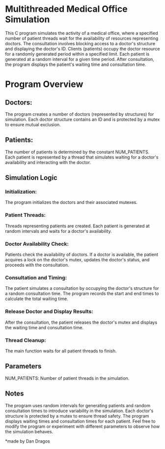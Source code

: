 # Multithreaded Medical Office Simulation

This C program simulates the activity of a medical office, where a specified number of patient threads wait for the availability of resources representing doctors. The consultation involves blocking access to a doctor's structure and displaying the doctor's ID. Clients (patients) occupy the doctor resource for a randomly generated period within a specified limit. Each patient is generated at a random interval for a given time period. After consultation, the program displays the patient's waiting time and consultation time.

# Program Overview
## Doctors: 
The program creates a number of doctors (represented by structures) for simulation. Each doctor structure contains an ID and is protected by a mutex to ensure mutual exclusion.

## Patients: 
The number of patients is determined by the constant NUM_PATIENTS. Each patient is represented by a thread that simulates waiting for a doctor's availability and interacting with the doctor.

## Simulation Logic
### Initialization: 
The program initializes the doctors and their associated mutexes.

### Patient Threads: 
Threads representing patients are created. Each patient is generated at random intervals and waits for a doctor's availability.

### Doctor Availability Check: 
Patients check the availability of doctors. If a doctor is available, the patient acquires a lock on the doctor's mutex, updates the doctor's status, and proceeds with the consultation.

### Consultation and Timing: 
The patient simulates a consultation by occupying the doctor's structure for a random consultation time. The program records the start and end times to calculate the total waiting time.

### Release Doctor and Display Results: 
After the consultation, the patient releases the doctor's mutex and displays the waiting time and consultation time.

### Thread Cleanup: 
The main function waits for all patient threads to finish.

## Parameters
NUM_PATIENTS: Number of patient threads in the simulation.
## Notes
The program uses random intervals for generating patients and random consultation times to introduce variability in the simulation.
Each doctor's structure is protected by a mutex to ensure thread safety.
The program displays waiting times and consultation times for each patient.
Feel free to modify the program or experiment with different parameters to observe how the simulation behaves.


*made by Dan Dragos
